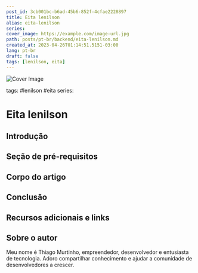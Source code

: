 ```yaml
---
post_id: 3cb001bc-b6ad-45b6-852f-4cfae2228897
title: Eita lenilson
alias: eita-lenilson
series: 
cover_image: https://example.com/image-url.jpg
path: posts/pt-br/backend/eita-lenilson.md
created_at: 2023-04-26T01:14:51.5151-03:00
lang: pt-br
draft: false
tags: [lenilson, eita]
---
```

![Cover Image](https://example.com/image-url.jpg)

tags: #lenilson #eita
series: 

# Eita lenilson

## Introdução  

 
## Seção de pré-requisitos  

 
## Corpo do artigo  

 
## Conclusão  

 
## Recursos adicionais e links  

 
## Sobre o autor
Meu nome é Thiago Murtinho, empreendedor, desenvolvedor e entusiasta de tecnologia. Adoro compartilhar conhecimento e ajudar a comunidade de desenvolvedores a crescer.



